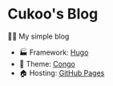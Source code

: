# Cukoo's Blog

✍🏻 My simple blog

- 🏭 Framework: [Hugo](https://gohugo.io/)
- 🌈 Theme: [Congo](https://jpanther.github.io/congo/)
- 🏠 Hosting: [GitHub Pages](https://pages.github.com/)